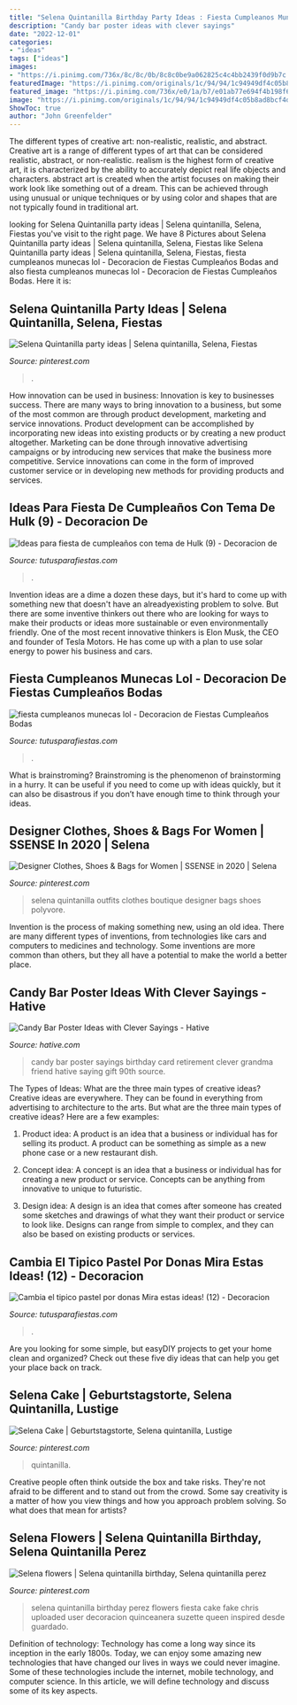 ```yaml
---
title: "Selena Quintanilla Birthday Party Ideas : Fiesta Cumpleanos Munecas Lol"
description: "Candy bar poster ideas with clever sayings"
date: "2022-12-01"
categories:
- "ideas"
tags: ["ideas"]
images:
- "https://i.pinimg.com/736x/8c/8c/0b/8c8c0be9a062825c4c4bb2439f0d9b7c.jpg"
featuredImage: "https://i.pinimg.com/originals/1c/94/94/1c94949df4c05b8ad8bcf4d71e7541a0.jpg"
featured_image: "https://i.pinimg.com/736x/e0/1a/b7/e01ab77e694f4b198f6453e788271a75.jpg"
image: "https://i.pinimg.com/originals/1c/94/94/1c94949df4c05b8ad8bcf4d71e7541a0.jpg"
ShowToc: true
author: "John Greenfelder"
---
```



The different types of creative art: non-realistic, realistic, and abstract.
Creative art is a range of different types of art that can be considered realistic, abstract, or non-realistic. realism is the highest form of creative art, it is characterized by the ability to accurately depict real life objects and characters. abstract art is created when the artist focuses on making their work look like something out of a dream. This can be achieved through using unusual or unique techniques or by using color and shapes that are not typically found in traditional art.

	

		
looking for Selena Quintanilla party ideas | Selena quintanilla, Selena, Fiestas you've visit to the right page. We have 8 Pictures about Selena Quintanilla party ideas | Selena quintanilla, Selena, Fiestas like Selena Quintanilla party ideas | Selena quintanilla, Selena, Fiestas, fiesta cumpleanos munecas lol - Decoracion de Fiestas Cumpleaños Bodas and also fiesta cumpleanos munecas lol - Decoracion de Fiestas Cumpleaños Bodas. Here it is:
		
    
## Selena Quintanilla Party Ideas | Selena Quintanilla, Selena, Fiestas

<img loading=lazy src="https://i.pinimg.com/736x/e0/1a/b7/e01ab77e694f4b198f6453e788271a75.jpg" onerror="this.onerror=null;this.src='https://tse1.mm.bing.net/th?id=OIP.sLw1N5kNJmlGinLVC5MkKwHaJ3&amp;pid=15.1';" alt="Selena Quintanilla party ideas | Selena quintanilla, Selena, Fiestas">

_Source: pinterest.com_

>. 

	

How innovation can be used in business:
Innovation is key to businesses success. There are many ways to bring innovation to a business, but some of the most common are through product development, marketing and service innovations. Product development can be accomplished by incorporating new ideas into existing products or by creating a new product altogether. Marketing can be done through innovative advertising campaigns or by introducing new services that make the business more competitive. Service innovations can come in the form of improved customer service or in developing new methods for providing products and services.

    
## Ideas Para Fiesta De Cumpleaños Con Tema De Hulk (9) - Decoracion De

<img loading=lazy src="https://tutusparafiestas.com/wp-content/uploads/2017/02/Ideas-para-fiesta-de-cumpleaños-con-tema-de-Hulk-9.jpg" onerror="this.onerror=null;this.src='https://tse1.mm.bing.net/th?id=OIP.-34WKmIeunoTP6SYOOHthgHaHY&amp;pid=15.1';" alt="Ideas para fiesta de cumpleaños con tema de Hulk (9) - Decoracion de">

_Source: tutusparafiestas.com_

>. 

	

Invention ideas are a dime a dozen these days, but it's hard to come up with something new that doesn't have an alreadyexisting problem to solve. But there are some inventive thinkers out there who are looking for ways to make their products or ideas more sustainable or even environmentally friendly. One of the most recent innovative thinkers is Elon Musk, the CEO and founder of Tesla Motors. He has come up with a plan to use solar energy to power his business and cars.

    
## Fiesta Cumpleanos Munecas Lol - Decoracion De Fiestas Cumpleaños Bodas

<img loading=lazy src="http://tutusparafiestas.com/wp-content/uploads/2018/01/fiesta-cumpleanos-munecas-lol.jpg" onerror="this.onerror=null;this.src='https://tse1.mm.bing.net/th?id=OIP.79lbOM6oxsZAiV9-ook20QHaIJ&amp;pid=15.1';" alt="fiesta cumpleanos munecas lol - Decoracion de Fiestas Cumpleaños Bodas">

_Source: tutusparafiestas.com_

>. 

	

What is brainstroming? Brainstroming is the phenomenon of brainstorming in a hurry. It can be useful if you need to come up with ideas quickly, but it can also be disastrous if you don’t have enough time to think through your ideas.

    
## Designer Clothes, Shoes &amp; Bags For Women | SSENSE In 2020 | Selena

<img loading=lazy src="https://i.pinimg.com/736x/95/94/e7/9594e716294f20deaf00b4ea9892a0ac--selena-selena-selena-style.jpg" onerror="this.onerror=null;this.src='https://tse1.mm.bing.net/th?id=OIP.p8jb8LTuIR2WsU8L1HkbgwHaGM&amp;pid=15.1';" alt="Designer Clothes, Shoes &amp; Bags for Women | SSENSE in 2020 | Selena">

_Source: pinterest.com_

>selena quintanilla outfits clothes boutique designer bags shoes polyvore. 

	

Invention is the process of making something new, using an old idea. There are many different types of inventions, from technologies like cars and computers to medicines and technology. Some inventions are more common than others, but they all have a potential to make the world a better place.

    
## Candy Bar Poster Ideas With Clever Sayings - Hative

<img loading=lazy src="https://hative.com/wp-content/uploads/2015/01/candy-bar-sayings/11-candy-bar-saying-ideas.jpg" onerror="this.onerror=null;this.src='https://tse4.mm.bing.net/th?id=OIP.XGMua8WX9zvi6clEUwrhrQHaIp&amp;pid=15.1';" alt="Candy Bar Poster Ideas with Clever Sayings - Hative">

_Source: hative.com_

>candy bar poster sayings birthday card retirement clever grandma friend hative saying gift 90th source. 

	

The Types of Ideas: What are the three main types of creative ideas?
Creative ideas are everywhere. They can be found in everything from advertising to architecture to the arts. But what are the three main types of creative ideas? Here are a few examples:
1. Product idea: A product is an idea that a business or individual has for selling its product. A product can be something as simple as a new phone case or a new restaurant dish.

2. Concept idea: A concept is an idea that a business or individual has for creating a new product or service. Concepts can be anything from innovative to unique to futuristic.

3. Design idea: A design is an idea that comes after someone has created some sketches and drawings of what they want their product or service to look like. Designs can range from simple to complex, and they can also be based on existing products or services.

    
## Cambia El Tipico Pastel Por Donas Mira Estas Ideas! (12) - Decoracion

<img loading=lazy src="https://tutusparafiestas.com/wp-content/uploads/2017/01/Cambia-el-tipico-pastel-por-donas-Mira-estas-ideas-12.jpg" onerror="this.onerror=null;this.src='https://tse3.mm.bing.net/th?id=OIP.pwx-ySLvIL7LbwtH6aO7AgHaLH&amp;pid=15.1';" alt="Cambia el tipico pastel por donas Mira estas ideas! (12) - Decoracion">

_Source: tutusparafiestas.com_

>. 

	

Are you looking for some simple, but easyDIY projects to get your home clean and organized? Check out these five diy ideas that can help you get your place back on track.

    
## Selena Cake | Geburtstagstorte, Selena Quintanilla, Lustige

<img loading=lazy src="https://i.pinimg.com/736x/8c/8c/0b/8c8c0be9a062825c4c4bb2439f0d9b7c.jpg" onerror="this.onerror=null;this.src='https://tse3.mm.bing.net/th?id=OIP.r5mcvNUIvEseSebpxuipHgHaJ3&amp;pid=15.1';" alt="Selena Cake | Geburtstagstorte, Selena quintanilla, Lustige">

_Source: pinterest.com_

>quintanilla. 

	

Creative people often think outside the box and take risks. They're not afraid to be different and to stand out from the crowd. Some say creativity is a matter of how you view things and how you approach problem solving. So what does that mean for artists?

    
## Selena Flowers | Selena Quintanilla Birthday, Selena Quintanilla Perez

<img loading=lazy src="https://i.pinimg.com/originals/1c/94/94/1c94949df4c05b8ad8bcf4d71e7541a0.jpg" onerror="this.onerror=null;this.src='https://tse1.mm.bing.net/th?id=OIP.VApNbq7ofHYsCGQdjwY8lAHaJ6&amp;pid=15.1';" alt="Selena flowers | Selena quintanilla birthday, Selena quintanilla perez">

_Source: pinterest.com_

>selena quintanilla birthday perez flowers fiesta cake fake chris uploaded user decoracion quinceanera suzette queen inspired desde guardado. 

	

Definition of technology:
Technology has come a long way since its inception in the early 1800s. Today, we can enjoy some amazing new technologies that have changed our lives in ways we could never imagine. Some of these technologies include the internet, mobile technology, and computer science. In this article, we will define technology and discuss some of its key aspects.


